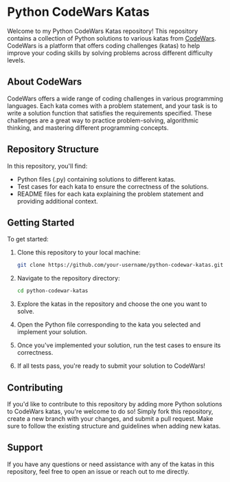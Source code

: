 # Python CodeWars Katas

Welcome to my Python CodeWars Katas repository! This repository contains a collection of Python solutions to various katas from [CodeWars](https://www.codewars.com/). CodeWars is a platform that offers coding challenges (katas) to help improve your coding skills by solving problems across different difficulty levels.

## About CodeWars

CodeWars offers a wide range of coding challenges in various programming languages. Each kata comes with a problem statement, and your task is to write a solution function that satisfies the requirements specified. These challenges are a great way to practice problem-solving, algorithmic thinking, and mastering different programming concepts.

## Repository Structure

In this repository, you'll find:

- Python files (.py) containing solutions to different katas.
- Test cases for each kata to ensure the correctness of the solutions.
- README files for each kata explaining the problem statement and providing additional context.

## Getting Started

To get started:

1. Clone this repository to your local machine:

   ```bash
   git clone https://github.com/your-username/python-codewar-katas.git

2. Navigate to the repository directory:

    ```bash
   cd python-codewar-katas


3. Explore the katas in the repository and choose the one you want to solve.

4. Open the Python file corresponding to the kata you selected and implement your solution.

5. Once you've implemented your solution, run the test cases to ensure its correctness.

6. If all tests pass, you're ready to submit your solution to CodeWars!

## Contributing

If you'd like to contribute to this repository by adding more Python solutions to CodeWars katas, you're welcome to do so! Simply fork this repository, create a new branch with your changes, and submit a pull request. Make sure to follow the existing structure and guidelines when adding new katas.

## Support

If you have any questions or need assistance with any of the katas in this repository, feel free to open an issue or reach out to me directly.

